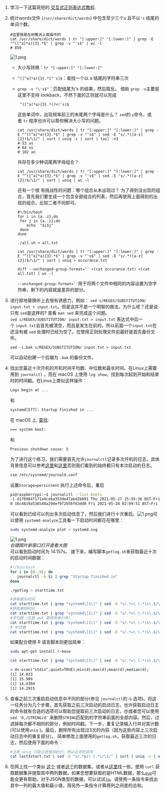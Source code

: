 1.  学习一下这篇简短的 [交互式正则表达式教程](https://regexone.com/).
2.  统计words文件 (`/usr/share/dict/words`) 中包含至少三个`a` 且不以`'s` 结尾的单词个数。
    
    ```shell
    #这里我是在树莓派上面操作的
    cat /usr/share/dict/words | tr "[:upper:]" "[:lower:]" | grep -E "^([^a]*a){3}.*$" | grep -v "'s$" | wc -l
    # 850
    ```
    
    ![1.png](https://missing-semester-cn.github.io/missing-notes-and-solutions/2020/solutions/images/4/1.png)
    
    -   大小写转换：`tr "[:upper:]" "[:lower:]"`
    -   `^([^a]*a){3}.*[^'s]$`：查找一个以 a 结尾的字符串三次
    -   `grep -v "\'s$"`：匹配结尾为’s 的结果，然后取反。 借助 `grep -v`主要是这里不支持 lookback，不然下面的正则就可以完成
        
        ```
         ^([^a]*a){3}.*(?<!'s)$
        ```
        
        这些单词中，出现频率前三的末尾两个字母是什么？ `sed`的 `y`命令，或者 `tr` 程序也许可以帮你解决大小写的问题。
        
        ```shell
        cat /usr/share/dict/words | tr "[:upper:]" "[:lower:]" | grep -E "^([^a]*a){3}.*$" | grep -v "'s$" | sed -E "s/.*([a-z]{2})$/\1/" | sort | uniq -c | sort | tail -n3
        # 53 as
        # 64 ns
        # 102 an
        ```
        
        共存在多少种词尾两字母组合？
        
        ```shell
        cat /usr/share/dict/words | tr "[:upper:]" "[:lower:]" | grep -E "^([^a]*a){3}.*$" | grep -v "'s$" | sed -E "s/.*([a-z]{2})$/\1/" | sort | uniq | wc -l
        ```
        
        还有一个很 有挑战性的问题：哪个组合从未出现过？ 为了得到没出现的组合，首先我们要生成一个包含全部组合的列表，然后再使用上面得到的出现的组合，比较二者不同即可。
        
        ```shell
        #!/bin/bash
        for i in {a..z};do
         for j in {a..z};do
            echo  "$i$j"
         done
        done
        ```
        
        ```shell
        ./all.sh > all.txt
        ```
        
        ```shell
        cat /usr/share/dict/words | tr "[:upper:]" "[:lower:]" | grep -E "^([^a]*a){3}.*$" | grep -v "'s$" | sed -E "s/.*([a-z]{2})$/\1/" | sort | uniq > occurance.txt
        ```
        
        ```shell
        diff --unchanged-group-format='' <(cat occurance.txt) <(cat all.txt) | wc -l
        ```
        
        `--unchanged-group-format=''`用于将两个文件中相同的内容设置为空字符串，剩下的内容就是差异的部分。
        
3.  进行原地替换听上去很有诱惑力，例如： `sed s/REGEX/SUBSTITUTION/ input.txt > input.txt`。但是这并不是一个明智的做法，为什么呢？还是说只有 `sed`是这样的? 查看 `man sed` 来完成这个问题。  
    `sed s/REGEX/SUBSTITUTION/ input.txt > input.txt` 表达式中后一个 `input.txt`会首先被清空，而且是发生在前的。所以前面一个`input.txt`在还没有被 `sed` 处理时已经为空了。在使用正则处理文件前最好是首先备份文件。
    
    ```shell
    sed -i.bak s/REGEX/SUBSTITUTION/ input.txt > input.txt
    ```
    
    可以自动创建一个后缀为 `.bak` 的备份文件。
    
4.  找出您最近十次开机的开机时间平均数、中位数和最长时间。在Linux上需要用到 `journalctl` ，而在 macOS 上使用 `log show`。找到每次起到开始和结束时的时间戳。在Linux上类似这样操作：
    
    ```txt
    Logs begin at ...
    ```
    
    和
    
    ```txt
    systemd[577]: Startup finished in ...
    ```
    
    在 macOS 上, [查找](https://eclecticlight.co/2018/03/21/macos-unified-log-3-finding-your-way/):
    
    ```txt
    === system boot:
    ```
    
    和
    
    ```
    Previous shutdown cause: 5
    ```
    
    为了进行这个练习，我们需要首先允许`journalctl`记录多次开机的日志，具体背景信息可以参考[这里](https://www.digitalocean.com/community/tutorials/how-to-use-journalctl-to-view-and-manipulate-systemd-logs)和[这里](https://askubuntu.com/questions/765315/how-to-find-previous-boot-log-after-ubuntu-16-04-restarts)否则我们看到的始终都只有本次启动的日志。
    
    ```bash
    vim /etc/systemd/journald.conf
    ```
    
    设置`Storage=persistent` 执行上述命令后，重启
    
    ```bash
    pi@raspberrypi:~$ journalctl --list-boots
    -1 d176984f171a4ceba353de47abd2b891 Thu 2021-05-27 15:55:36 BST—Fri 2021-05-28 02:09:50 BST
    0 18c4819a536548a29def9f2b56f63dd0 Fri 2021-05-28 02:09:51 BST—Fri 2021-05-28 02:25:50 BST
    ```
    
    可以看到已经可以列出多次启动信息了，然后我们进行十次重启。![1.png](https://missing-semester-cn.github.io/missing-notes-and-solutions/2020/solutions/images/4/2.png)可以使用 `systemd-analyze`工具看一下启动时间都花在哪里：
    
    ```bash
    sudo systemd-analyze plot > systemd.svg
    ```
    
    ![1.png](https://missing-semester-cn.github.io/missing-notes-and-solutions/2020/solutions/images/4/3.svg)  
    _右键图片新窗口打开查看大图_  
    可以看到启动时间为 14.157s。 接下来，编写脚本`getlog.sh`来获取最近十次的启动时间数据：
    
    ```bash
    #!/bin/bash
    for i in {0..9}; do
       journalctl -b-$i | grep "Startup finished in"
    done
    ```
    
    ```bash
    ./getlog > starttime.txt
    ```
    
    ```bash
    #获取最长时间
    cat starttime.txt | grep "systemd\[1\]" | sed -E "s/.*=\ (.*)s\.$/\1/"| sort | tail -n1
    #获取最短时间
    cat starttime.txt | grep "systemd\[1\]" | sed -E "s/.*=\ (.*)s\.$/\1/"| sort -r | tail -n1
    #平均数（注意 awk 要使用单引号）
    cat starttime.txt | grep "systemd\[1\]" | sed -E "s/.*=\ (.*)s\.$/\1/"| paste -sd+ | bc -l | awk '{print $1/10}'
    # 中位数
    cat starttime.txt | grep "systemd\[1\]" | sed -E "s/.*=\ (.*)s\.$/\1/"| sort |paste -sd\  | awk '{print ($5+$6)/2}'
    ```
    
    如果配合使用 R 语言脚本则更加简单：
    
    ```bash
    sudo apt-get install r-base
    ```
    
    ```bash
    cat starttime.txt | grep "systemd\[1\]" | sed -E "s/.*=\ (.*)s\.$/\1/"| sort | R -e 'd<-scan("stdin",quiet=TRUE);min(d);max(d);mean(d);median(d);'
    ```
    
    ```txt
    > d<-scan("stdin",quiet=TRUE);min(d);max(d);mean(d);median(d);
    [1] 14.023
    [1] 15.989
    [1] 14.4304
    [1] 14.2915
    ```
    
5.  查看之前三次重启启动信息中不同的部分(参见 `journalctl`的`-b` 选项)。将这一任务分为几个步骤，首先获取之前三次启动的启动日志，也许获取启动日志的命令就有合适的选项可以帮助您提取前三次启动的日志，亦或者您可以使用`sed '0,/STRING/d'` 来删除`STRING`匹配到的字符串前面的全部内容。然后，过滤掉每次都不相同的部分，例如时间戳。下一步，重复记录输入行并对其计数(可以使用`uniq` )。最后，删除所有出现过3次的内容（因为这些内容上三次启动日志中的重复部分）。 简单修改上面使用的`getlog.sh`，获取最近三次的日志，然后使用下面的命令：
    
    ```bash
    #注意 uniq 只能过滤相邻的行，所以必须先排序
    cat last3start.txt | sed -E "s/.*pi\ (.*)/\1/" | sort | uniq -c | sort | awk '$1!=3  { print }'
    ```
    
6.  在网上找一个类似 [这个](https://stats.wikimedia.org/EN/TablesWikipediaZZ.htm) 或者[这个](https://ucr.fbi.gov/crime-in-the-u.s/2016/crime-in-the-u.s.-2016/topic-pages/tables/table-1)的数据集。或者从[这里](https://www.springboard.com/blog/free-public-data-sets-data-science-project/)找一些。使用 `curl` 获取数据集并提取其中两列数据，如果您想要获取的是HTML数据，那么[`pup`](https://github.com/EricChiang/pup)可能会更有帮助。对于JSON类型的数据，可以试试[`jq`](https://stedolan.github.io/jq/)。请使用一条指令来找出其中一列的最大值和最小值，用另外一条指令计算两列之间差的总和。